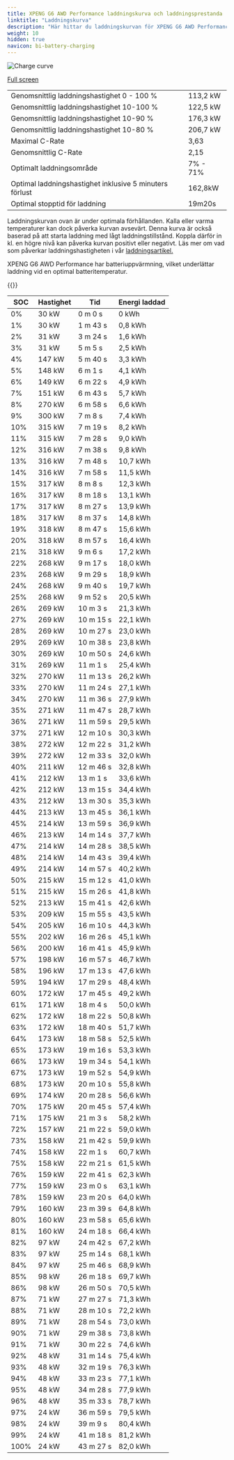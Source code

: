 ```yaml
---
title: XPENG G6 AWD Performance laddningskurva och laddningsprestanda
linktitle: "Laddningskurva"
description: "Här hittar du laddningskurvan för XPENG G6 AWD Performance."
weight: 10
hidden: true
navicon: bi-battery-charging
---
```

<!-- markdownlint-disable MD033 -->
<img src="../chargingcurve.svg" alt="Charge curve" class="img-fluid">

[Full screen](../chargingcurve.svg)


<table class="table table-striped">
<tbody>
<tr>
<td>Genomsnittlig laddningshastighet 0 - 100 %</td><td>113,2 kW</td>
</tr>
<tr>
<td>Genomsnittlig laddningshastighet 10-100 %</td><td>122,5 kW</td>
</tr>
<tr>
<td>Genomsnittlig laddningshastighet 10-90 %</td><td>176,3 kW</td>
</tr>
<tr>
<td>Genomsnittlig laddningshastighet 10-80 %</td><td>206,7 kW</td>
</tr>
<tr>
<td>Maximal C-Rate</td><td>3,63</td>
</tr>
<tr>
<td>Genomsnittlig C-Rate</td><td>2,15</td>
</tr>
<tr>
<td>Optimalt laddningsområde</td><td>7% - 71%</td>
</tr>
<tr>
<td>Optimal laddningshastighet inklusive 5 minuters förlust</td><td>162,8kW</td>
</tr>
<tr>
<td>Optimal stopptid för laddning</td><td>19m20s</td>
</tr>
</tbody>
</table>


Laddningskurvan ovan är under optimala förhållanden. Kalla eller varma temperaturer kan dock påverka kurvan avsevärt. Denna kurva är också baserad på att starta laddning med lågt laddningstillstånd. Koppla därför in kl. en högre nivå kan påverka kurvan positivt eller negativt. Läs mer om vad som påverkar laddningshastigheten i vår [laddningsartikel.](../../../../../technology/battery/charging/) 


XPENG G6 AWD Performance har batteriuppvärmning, vilket underlättar laddning vid en optimal batteritemperatur.


{{<evkxdisplayaddarticle />}}
<table class="table table-striped">
<thead>
<tr><th>SOC</th><th>Hastighet</th><th>Tid</th><th>Energi laddad</th></tr>
</thead>
<tbody>
<tr>
<td>0%</td><td>30 kW</td><td> 0 m 0 s </td><td>0 kWh </td>
</tr>
<tr>
<td>1%</td><td>30 kW</td><td> 1 m 43 s </td><td>0,8 kWh </td>
</tr>
<tr>
<td>2%</td><td>31 kW</td><td> 3 m 24 s </td><td>1,6 kWh </td>
</tr>
<tr>
<td>3%</td><td>31 kW</td><td> 5 m 5 s </td><td>2,5 kWh </td>
</tr>
<tr>
<td>4%</td><td>147 kW</td><td> 5 m 40 s </td><td>3,3 kWh </td>
</tr>
<tr>
<td>5%</td><td>148 kW</td><td> 6 m 1 s </td><td>4,1 kWh </td>
</tr>
<tr>
<td>6%</td><td>149 kW</td><td> 6 m 22 s </td><td>4,9 kWh </td>
</tr>
<tr>
<td>7%</td><td>151 kW</td><td> 6 m 43 s </td><td>5,7 kWh </td>
</tr>
<tr>
<td>8%</td><td>270 kW</td><td> 6 m 58 s </td><td>6,6 kWh </td>
</tr>
<tr>
<td>9%</td><td>300 kW</td><td> 7 m 8 s </td><td>7,4 kWh </td>
</tr>
<tr>
<td>10%</td><td>315 kW</td><td> 7 m 19 s </td><td>8,2 kWh </td>
</tr>
<tr>
<td>11%</td><td>315 kW</td><td> 7 m 28 s </td><td>9,0 kWh </td>
</tr>
<tr>
<td>12%</td><td>316 kW</td><td> 7 m 38 s </td><td>9,8 kWh </td>
</tr>
<tr>
<td>13%</td><td>316 kW</td><td> 7 m 48 s </td><td>10,7 kWh </td>
</tr>
<tr>
<td>14%</td><td>316 kW</td><td> 7 m 58 s </td><td>11,5 kWh </td>
</tr>
<tr>
<td>15%</td><td>317 kW</td><td> 8 m 8 s </td><td>12,3 kWh </td>
</tr>
<tr>
<td>16%</td><td>317 kW</td><td> 8 m 18 s </td><td>13,1 kWh </td>
</tr>
<tr>
<td>17%</td><td>317 kW</td><td> 8 m 27 s </td><td>13,9 kWh </td>
</tr>
<tr>
<td>18%</td><td>317 kW</td><td> 8 m 37 s </td><td>14,8 kWh </td>
</tr>
<tr>
<td>19%</td><td>318 kW</td><td> 8 m 47 s </td><td>15,6 kWh </td>
</tr>
<tr>
<td>20%</td><td>318 kW</td><td> 8 m 57 s </td><td>16,4 kWh </td>
</tr>
<tr>
<td>21%</td><td>318 kW</td><td> 9 m 6 s </td><td>17,2 kWh </td>
</tr>
<tr>
<td>22%</td><td>268 kW</td><td> 9 m 17 s </td><td>18,0 kWh </td>
</tr>
<tr>
<td>23%</td><td>268 kW</td><td> 9 m 29 s </td><td>18,9 kWh </td>
</tr>
<tr>
<td>24%</td><td>268 kW</td><td> 9 m 40 s </td><td>19,7 kWh </td>
</tr>
<tr>
<td>25%</td><td>268 kW</td><td> 9 m 52 s </td><td>20,5 kWh </td>
</tr>
<tr>
<td>26%</td><td>269 kW</td><td> 10 m 3 s </td><td>21,3 kWh </td>
</tr>
<tr>
<td>27%</td><td>269 kW</td><td> 10 m 15 s </td><td>22,1 kWh </td>
</tr>
<tr>
<td>28%</td><td>269 kW</td><td> 10 m 27 s </td><td>23,0 kWh </td>
</tr>
<tr>
<td>29%</td><td>269 kW</td><td> 10 m 38 s </td><td>23,8 kWh </td>
</tr>
<tr>
<td>30%</td><td>269 kW</td><td> 10 m 50 s </td><td>24,6 kWh </td>
</tr>
<tr>
<td>31%</td><td>269 kW</td><td> 11 m 1 s </td><td>25,4 kWh </td>
</tr>
<tr>
<td>32%</td><td>270 kW</td><td> 11 m 13 s </td><td>26,2 kWh </td>
</tr>
<tr>
<td>33%</td><td>270 kW</td><td> 11 m 24 s </td><td>27,1 kWh </td>
</tr>
<tr>
<td>34%</td><td>270 kW</td><td> 11 m 36 s </td><td>27,9 kWh </td>
</tr>
<tr>
<td>35%</td><td>271 kW</td><td> 11 m 47 s </td><td>28,7 kWh </td>
</tr>
<tr>
<td>36%</td><td>271 kW</td><td> 11 m 59 s </td><td>29,5 kWh </td>
</tr>
<tr>
<td>37%</td><td>271 kW</td><td> 12 m 10 s </td><td>30,3 kWh </td>
</tr>
<tr>
<td>38%</td><td>272 kW</td><td> 12 m 22 s </td><td>31,2 kWh </td>
</tr>
<tr>
<td>39%</td><td>272 kW</td><td> 12 m 33 s </td><td>32,0 kWh </td>
</tr>
<tr>
<td>40%</td><td>211 kW</td><td> 12 m 46 s </td><td>32,8 kWh </td>
</tr>
<tr>
<td>41%</td><td>212 kW</td><td> 13 m 1 s </td><td>33,6 kWh </td>
</tr>
<tr>
<td>42%</td><td>212 kW</td><td> 13 m 15 s </td><td>34,4 kWh </td>
</tr>
<tr>
<td>43%</td><td>212 kW</td><td> 13 m 30 s </td><td>35,3 kWh </td>
</tr>
<tr>
<td>44%</td><td>213 kW</td><td> 13 m 45 s </td><td>36,1 kWh </td>
</tr>
<tr>
<td>45%</td><td>214 kW</td><td> 13 m 59 s </td><td>36,9 kWh </td>
</tr>
<tr>
<td>46%</td><td>213 kW</td><td> 14 m 14 s </td><td>37,7 kWh </td>
</tr>
<tr>
<td>47%</td><td>214 kW</td><td> 14 m 28 s </td><td>38,5 kWh </td>
</tr>
<tr>
<td>48%</td><td>214 kW</td><td> 14 m 43 s </td><td>39,4 kWh </td>
</tr>
<tr>
<td>49%</td><td>214 kW</td><td> 14 m 57 s </td><td>40,2 kWh </td>
</tr>
<tr>
<td>50%</td><td>215 kW</td><td> 15 m 12 s </td><td>41,0 kWh </td>
</tr>
<tr>
<td>51%</td><td>215 kW</td><td> 15 m 26 s </td><td>41,8 kWh </td>
</tr>
<tr>
<td>52%</td><td>213 kW</td><td> 15 m 41 s </td><td>42,6 kWh </td>
</tr>
<tr>
<td>53%</td><td>209 kW</td><td> 15 m 55 s </td><td>43,5 kWh </td>
</tr>
<tr>
<td>54%</td><td>205 kW</td><td> 16 m 10 s </td><td>44,3 kWh </td>
</tr>
<tr>
<td>55%</td><td>202 kW</td><td> 16 m 26 s </td><td>45,1 kWh </td>
</tr>
<tr>
<td>56%</td><td>200 kW</td><td> 16 m 41 s </td><td>45,9 kWh </td>
</tr>
<tr>
<td>57%</td><td>198 kW</td><td> 16 m 57 s </td><td>46,7 kWh </td>
</tr>
<tr>
<td>58%</td><td>196 kW</td><td> 17 m 13 s </td><td>47,6 kWh </td>
</tr>
<tr>
<td>59%</td><td>194 kW</td><td> 17 m 29 s </td><td>48,4 kWh </td>
</tr>
<tr>
<td>60%</td><td>172 kW</td><td> 17 m 45 s </td><td>49,2 kWh </td>
</tr>
<tr>
<td>61%</td><td>171 kW</td><td> 18 m 4 s </td><td>50,0 kWh </td>
</tr>
<tr>
<td>62%</td><td>172 kW</td><td> 18 m 22 s </td><td>50,8 kWh </td>
</tr>
<tr>
<td>63%</td><td>172 kW</td><td> 18 m 40 s </td><td>51,7 kWh </td>
</tr>
<tr>
<td>64%</td><td>173 kW</td><td> 18 m 58 s </td><td>52,5 kWh </td>
</tr>
<tr>
<td>65%</td><td>173 kW</td><td> 19 m 16 s </td><td>53,3 kWh </td>
</tr>
<tr>
<td>66%</td><td>173 kW</td><td> 19 m 34 s </td><td>54,1 kWh </td>
</tr>
<tr>
<td>67%</td><td>173 kW</td><td> 19 m 52 s </td><td>54,9 kWh </td>
</tr>
<tr>
<td>68%</td><td>173 kW</td><td> 20 m 10 s </td><td>55,8 kWh </td>
</tr>
<tr>
<td>69%</td><td>174 kW</td><td> 20 m 28 s </td><td>56,6 kWh </td>
</tr>
<tr>
<td>70%</td><td>175 kW</td><td> 20 m 45 s </td><td>57,4 kWh </td>
</tr>
<tr>
<td>71%</td><td>175 kW</td><td> 21 m 3 s </td><td>58,2 kWh </td>
</tr>
<tr>
<td>72%</td><td>157 kW</td><td> 21 m 22 s </td><td>59,0 kWh </td>
</tr>
<tr>
<td>73%</td><td>158 kW</td><td> 21 m 42 s </td><td>59,9 kWh </td>
</tr>
<tr>
<td>74%</td><td>158 kW</td><td> 22 m 1 s </td><td>60,7 kWh </td>
</tr>
<tr>
<td>75%</td><td>158 kW</td><td> 22 m 21 s </td><td>61,5 kWh </td>
</tr>
<tr>
<td>76%</td><td>159 kW</td><td> 22 m 41 s </td><td>62,3 kWh </td>
</tr>
<tr>
<td>77%</td><td>159 kW</td><td> 23 m 0 s </td><td>63,1 kWh </td>
</tr>
<tr>
<td>78%</td><td>159 kW</td><td> 23 m 20 s </td><td>64,0 kWh </td>
</tr>
<tr>
<td>79%</td><td>160 kW</td><td> 23 m 39 s </td><td>64,8 kWh </td>
</tr>
<tr>
<td>80%</td><td>160 kW</td><td> 23 m 58 s </td><td>65,6 kWh </td>
</tr>
<tr>
<td>81%</td><td>160 kW</td><td> 24 m 18 s </td><td>66,4 kWh </td>
</tr>
<tr>
<td>82%</td><td>97 kW</td><td> 24 m 42 s </td><td>67,2 kWh </td>
</tr>
<tr>
<td>83%</td><td>97 kW</td><td> 25 m 14 s </td><td>68,1 kWh </td>
</tr>
<tr>
<td>84%</td><td>97 kW</td><td> 25 m 46 s </td><td>68,9 kWh </td>
</tr>
<tr>
<td>85%</td><td>98 kW</td><td> 26 m 18 s </td><td>69,7 kWh </td>
</tr>
<tr>
<td>86%</td><td>98 kW</td><td> 26 m 50 s </td><td>70,5 kWh </td>
</tr>
<tr>
<td>87%</td><td>71 kW</td><td> 27 m 27 s </td><td>71,3 kWh </td>
</tr>
<tr>
<td>88%</td><td>71 kW</td><td> 28 m 10 s </td><td>72,2 kWh </td>
</tr>
<tr>
<td>89%</td><td>71 kW</td><td> 28 m 54 s </td><td>73,0 kWh </td>
</tr>
<tr>
<td>90%</td><td>71 kW</td><td> 29 m 38 s </td><td>73,8 kWh </td>
</tr>
<tr>
<td>91%</td><td>71 kW</td><td> 30 m 22 s </td><td>74,6 kWh </td>
</tr>
<tr>
<td>92%</td><td>48 kW</td><td> 31 m 14 s </td><td>75,4 kWh </td>
</tr>
<tr>
<td>93%</td><td>48 kW</td><td> 32 m 19 s </td><td>76,3 kWh </td>
</tr>
<tr>
<td>94%</td><td>48 kW</td><td> 33 m 23 s </td><td>77,1 kWh </td>
</tr>
<tr>
<td>95%</td><td>48 kW</td><td> 34 m 28 s </td><td>77,9 kWh </td>
</tr>
<tr>
<td>96%</td><td>48 kW</td><td> 35 m 33 s </td><td>78,7 kWh </td>
</tr>
<tr>
<td>97%</td><td>24 kW</td><td> 36 m 59 s </td><td>79,5 kWh </td>
</tr>
<tr>
<td>98%</td><td>24 kW</td><td> 39 m 9 s </td><td>80,4 kWh </td>
</tr>
<tr>
<td>99%</td><td>24 kW</td><td> 41 m 18 s </td><td>81,2 kWh </td>
</tr>
<tr>
<td>100%</td><td>24 kW</td><td> 43 m 27 s </td><td>82,0 kWh </td>
</tr>
</tbody>
</table>

